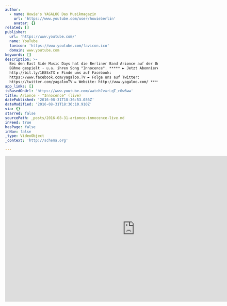 ```yaml
---
author:
  - name: Howie's YAGALOO Das Musikmagazin
    url: 'https://www.youtube.com/user/howieberlin'
    avatar: {}
related: []
publisher:
  url: 'https://www.youtube.com/'
  name: YouTube
  favicon: 'https://www.youtube.com/favicon.ico'
  domain: www.youtube.com
keywords: []
description: >-
  Bei den East Side Music Days hat die Berliner Band Arionce auf der Universal
  Bühne gespielt - u.a. ihren Song "Innocence". ***** ► Jetzt Abonnieren:
  http://bit.ly/1E8SxTX ► Finde uns auf Facebook:
  https://www.facebook.com/yagaloo.TV ► Folge uns auf Twitter:
  https://twitter.com/yagalooTV ► Website: http://www.yagaloo.com/ *****
app_links: []
isBasedOnUrl: 'https://www.youtube.com/watch?v=rLqT_r0w6ww'
title: Arionce - "Innocence" (live)
datePublished: '2016-08-31T18:36:53.036Z'
dateModified: '2016-08-31T18:36:10.910Z'
via: {}
starred: false
sourcePath: _posts/2016-08-31-arionce-innocence-live.md
inFeed: true
hasPage: false
inNav: false
_type: VideoObject
_context: 'http://schema.org'

---
```

<iframe src="https://cdn.embedly.com/widgets/media.html?src=https%3A%2F%2Fwww.youtube.com%2Fembed%2FrLqT_r0w6ww%3Ffeature%3Doembed&amp;url=http%3A%2F%2Fwww.youtube.com%2Fwatch%3Fv%3DrLqT_r0w6ww&amp;image=https%3A%2F%2Fi.ytimg.com%2Fvi%2FrLqT_r0w6ww%2Fhqdefault.jpg&amp;key=b7d04c9b404c499eba89ee7072e1c4f7&amp;type=text%2Fhtml&amp;schema=youtube" width="854" height="480" scrolling="no" frameborder="0" allowfullscreen="" style=""></iframe>